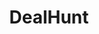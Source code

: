 ---
title: "DealHunt"
description: "Comparador de precios de supermercados. Herramienta web que permite encontrar los mejores precios y optimizar la compra semanal."
mainText: |
  Este proyecto es un comparador de precios de supermercados diseñado para ayudar a los usuarios a tomar decisiones de compra más inteligentes y económicas. Permite buscar productos concretos y comparar automáticamente los precios en distintos supermercados, mostrando las opciones más baratas y la disponibilidad en tiempo real. 

  Además, se puede crear una lista de la compra personalizada y, al finalizar, la aplicación sugiere en qué supermercado comprar cada producto para ahorrar al máximo, lo que podría suponer hasta un 15% de ahorro en la compra semanal del hogar. La aplicación está desarrollada con React en el frontend para una experiencia de usuario ágil e interactiva, y Express en el backend para gestionar las consultas y la integración con las bases de datos de precios. 

  El proyecto combina técnicas de búsqueda eficiente, manejo de listas y filtrado avanzado, y ofrece un ejemplo práctico de cómo la tecnología puede simplificar tareas cotidianas y generar un impacto directo en la economía doméstica.
link: "https://dealhunt.adriviciano.com/"
---
